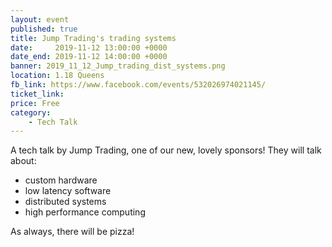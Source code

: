 ```yaml
---
layout: event
published: true
title: Jump Trading's trading systems
date:     2019-11-12 13:00:00 +0000
date_end: 2019-11-12 14:00:00 +0000
banner: 2019_11_12_Jump_trading_dist_systems.png
location: 1.18 Queens
fb_link: https://www.facebook.com/events/532026974021145/
ticket_link:
price: Free
category:
    - Tech Talk
---
```


A tech talk by Jump Trading, one of our new, lovely sponsors! They will talk about:
- custom hardware
- low latency software
- distributed systems
- high performance computing

As always, there will be pizza!
